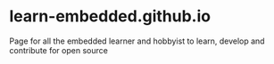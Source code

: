 # learn-embedded.github.io
Page for all the embedded learner and hobbyist to learn, develop and contribute for open source
